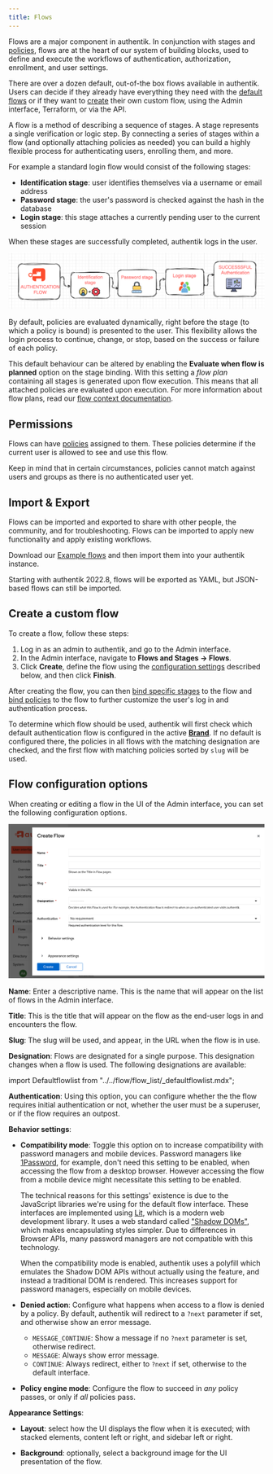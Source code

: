 ```yaml
---
title: Flows
---
```


Flows are a major component in authentik. In conjunction with stages and [policies](../../../customize/policies/index.md), flows are at the heart of our system of building blocks, used to define and execute the workflows of authentication, authorization, enrollment, and user settings.

There are over a dozen default, out-of-the box flows available in authentik. Users can decide if they already have everything they need with the [default flows](../flow/examples/default_flows.md) or if they want to [create](#create-a-custom-flow) their own custom flow, using the Admin interface, Terraform, or via the API.

A flow is a method of describing a sequence of stages. A stage represents a single verification or logic step. By connecting a series of stages within a flow (and optionally attaching policies as needed) you can build a highly flexible process for authenticating users, enrolling them, and more.

For example a standard login flow would consist of the following stages:

-   **Identification stage**: user identifies themselves via a username or email address
-   **Password stage**: the user's password is checked against the hash in the database
-   **Login stage**: this stage attaches a currently pending user to the current session

When these stages are successfully completed, authentik logs in the user.

![](./simple_stages.png)

By default, policies are evaluated dynamically, right before the stage (to which a policy is bound) is presented to the user. This flexibility allows the login process to continue, change, or stop, based on the success or failure of each policy.

This default behaviour can be altered by enabling the **Evaluate when flow is planned** option on the stage binding. With this setting a _flow plan_ containing all stages is generated upon flow execution. This means that all attached policies are evaluated upon execution. For more information about flow plans, read our [flow context documentation](./context/index.md).

## Permissions

Flows can have [policies](../stages/index.md) assigned to them. These policies determine if the current user is allowed to see and use this flow.

Keep in mind that in certain circumstances, policies cannot match against users and groups as there is no authenticated user yet.

## Import & Export

Flows can be imported and exported to share with other people, the community, and for troubleshooting. Flows can be imported to apply new functionality and apply existing workflows.

Download our [Example flows](./examples/flows.md) and then import them into your authentik instance.

Starting with authentik 2022.8, flows will be exported as YAML, but JSON-based flows can still be imported.

## Create a custom flow

To create a flow, follow these steps:

1. Log in as an admin to authentik, and go to the Admin interface.
2. In the Admin interface, navigate to **Flows and Stages -> Flows**.
3. Click **Create**, define the flow using the [configuration settings](#flow-configuration-options) described below, and then click **Finish**.

After creating the flow, you can then [bind specific stages](../stages/index.md#bind-a-stage-to-a-flow) to the flow and [bind policies](../../../customize/policies/working_with_policies/working_with_policies.md) to the flow to further customize the user's log in and authentication process.

To determine which flow should be used, authentik will first check which default authentication flow is configured in the active [**Brand**](../../../customize/brands.md). If no default is configured there, the policies in all flows with the matching designation are checked, and the first flow with matching policies sorted by `slug` will be used.

## Flow configuration options

When creating or editing a flow in the UI of the Admin interface, you can set the following configuration options.

![](./create-flow.png)

**Name**: Enter a descriptive name. This is the name that will appear on the list of flows in the Admin interface.

**Title**: This is the title that will appear on the flow as the end-user logs in and encounters the flow.

**Slug**: The slug will be used, and appear, in the URL when the flow is in use.

**Designation**: Flows are designated for a single purpose. This designation changes when a flow is used. The following designations are available:

import Defaultflowlist from "../../flow/flow_list/\_defaultflowlist.mdx";

<Defaultflowlist />

**Authentication**: Using this option, you can configure whether the the flow requires initial authentication or not, whether the user must be a superuser, or if the flow requires an outpost.

**Behavior settings**:

-   **Compatibility mode**: Toggle this option on to increase compatibility with password managers and mobile devices. Password managers like [1Password](https://1password.com/), for example, don't need this setting to be enabled, when accessing the flow from a desktop browser. However accessing the flow from a mobile device might necessitate this setting to be enabled.

    The technical reasons for this settings' existence is due to the JavaScript libraries we're using for the default flow interface. These interfaces are implemented using [Lit](https://lit.dev/), which is a modern web development library. It uses a web standard called ["Shadow DOMs"](https://developer.mozilla.org/en-US/docs/Web/API/Web_components/Using_shadow_DOM), which makes encapsulating styles simpler. Due to differences in Browser APIs, many password managers are not compatible with this technology.

    When the compatibility mode is enabled, authentik uses a polyfill which emulates the Shadow DOM APIs without actually using the feature, and instead a traditional DOM is rendered. This increases support for password managers, especially on mobile devices.

-   **Denied action**: Configure what happens when access to a flow is denied by a policy. By default, authentik will redirect to a `?next` parameter if set, and otherwise show an error message.

    -   `MESSAGE_CONTINUE`: Show a message if no `?next` parameter is set, otherwise redirect.
    -   `MESSAGE`: Always show error message.
    -   `CONTINUE`: Always redirect, either to `?next` if set, otherwise to the default interface.

-   **Policy engine mode**: Configure the flow to succeed in _any_ policy passes, or only if _all_ policies pass.

**Appearance Settings**:

-   **Layout**: select how the UI displays the flow when it is executed; with stacked elements, content left or right, and sidebar left or right.

-   **Background**: optionally, select a background image for the UI presentation of the flow.
